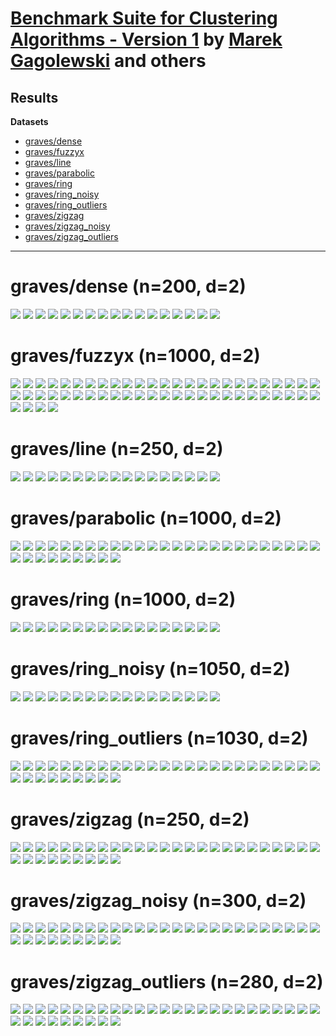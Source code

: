 # [Benchmark Suite for Clustering Algorithms - Version 1](https://github.com/gagolews/clustering_benchmarks_v1/) by [Marek Gagolewski](https://www.gagolewski.com) and others

## Results


**Datasets**

* [graves/dense](#graves_dense)
* [graves/fuzzyx](#graves_fuzzyx)
* [graves/line](#graves_line)
* [graves/parabolic](#graves_parabolic)
* [graves/ring](#graves_ring)
* [graves/ring_noisy](#graves_ring_noisy)
* [graves/ring_outliers](#graves_ring_outliers)
* [graves/zigzag](#graves_zigzag)
* [graves/zigzag_noisy](#graves_zigzag_noisy)
* [graves/zigzag_outliers](#graves_zigzag_outliers)

--------------------------------------------------------------------------------

# graves/dense (n=200, d=2) <a name="graves_dense"></a>

![](graves/dense.labels0.png)
![](graves/dense.fastcluster_average.png)
![](graves/dense.fastcluster_centroid.png)
![](graves/dense.fastcluster_complete.png)
![](graves/dense.fastcluster_median.png)
![](graves/dense.fastcluster_ward.png)
![](graves/dense.fastcluster_weighted.png)
![](graves/dense.Genie_G0.1.png)
![](graves/dense.Genie_G0.3.png)
![](graves/dense.Genie_G0.5.png)
![](graves/dense.Genie_G0.7.png)
![](graves/dense.Genie_G1.0.png)
![](graves/dense.GIc.png)
![](graves/dense.IcA.png)
![](graves/dense.ITM.png)
![](graves/dense.sklearn_kmeans.png)
![](graves/dense.sklearn_gm.png)



# graves/fuzzyx (n=1000, d=2) <a name="graves_fuzzyx"></a>

![](graves/fuzzyx.labels1.png)
![](graves/fuzzyx.labels2.png)
![](graves/fuzzyx.labels3.png)
![](graves/fuzzyx.labels4.png)
![](graves/fuzzyx.fastcluster_average.png)
![](graves/fuzzyx.fastcluster_centroid.png)
![](graves/fuzzyx.fastcluster_complete.png)
![](graves/fuzzyx.fastcluster_median.png)
![](graves/fuzzyx.fastcluster_ward.png)
![](graves/fuzzyx.fastcluster_weighted.png)
![](graves/fuzzyx.Genie_G0.1.png)
![](graves/fuzzyx.Genie_G0.3.png)
![](graves/fuzzyx.Genie_G0.5.png)
![](graves/fuzzyx.Genie_G0.7.png)
![](graves/fuzzyx.Genie_G1.0.png)
![](graves/fuzzyx.GIc.png)
![](graves/fuzzyx.IcA.png)
![](graves/fuzzyx.ITM.png)
![](graves/fuzzyx.sklearn_kmeans.png)
![](graves/fuzzyx.sklearn_gm.png)
![](graves/fuzzyx.labels5.png)
![](graves/fuzzyx.fastcluster_average.png)
![](graves/fuzzyx.fastcluster_centroid.png)
![](graves/fuzzyx.fastcluster_complete.png)
![](graves/fuzzyx.fastcluster_median.png)
![](graves/fuzzyx.fastcluster_ward.png)
![](graves/fuzzyx.fastcluster_weighted.png)
![](graves/fuzzyx.Genie_G0.1.png)
![](graves/fuzzyx.Genie_G0.3.png)
![](graves/fuzzyx.Genie_G0.5.png)
![](graves/fuzzyx.Genie_G0.7.png)
![](graves/fuzzyx.Genie_G1.0.png)
![](graves/fuzzyx.GIc.png)
![](graves/fuzzyx.IcA.png)
![](graves/fuzzyx.ITM.png)
![](graves/fuzzyx.sklearn_kmeans.png)
![](graves/fuzzyx.sklearn_gm.png)
![](graves/fuzzyx.labels0.png)
![](graves/fuzzyx.fastcluster_average.png)
![](graves/fuzzyx.fastcluster_centroid.png)
![](graves/fuzzyx.fastcluster_complete.png)
![](graves/fuzzyx.fastcluster_median.png)
![](graves/fuzzyx.fastcluster_ward.png)
![](graves/fuzzyx.fastcluster_weighted.png)
![](graves/fuzzyx.Genie_G0.1.png)
![](graves/fuzzyx.Genie_G0.3.png)
![](graves/fuzzyx.Genie_G0.5.png)
![](graves/fuzzyx.Genie_G0.7.png)
![](graves/fuzzyx.Genie_G1.0.png)
![](graves/fuzzyx.GIc.png)
![](graves/fuzzyx.IcA.png)
![](graves/fuzzyx.ITM.png)
![](graves/fuzzyx.sklearn_kmeans.png)
![](graves/fuzzyx.sklearn_gm.png)



# graves/line (n=250, d=2) <a name="graves_line"></a>

![](graves/line.labels0.png)
![](graves/line.fastcluster_average.png)
![](graves/line.fastcluster_centroid.png)
![](graves/line.fastcluster_complete.png)
![](graves/line.fastcluster_median.png)
![](graves/line.fastcluster_ward.png)
![](graves/line.fastcluster_weighted.png)
![](graves/line.Genie_G0.1.png)
![](graves/line.Genie_G0.3.png)
![](graves/line.Genie_G0.5.png)
![](graves/line.Genie_G0.7.png)
![](graves/line.Genie_G1.0.png)
![](graves/line.GIc.png)
![](graves/line.IcA.png)
![](graves/line.ITM.png)
![](graves/line.sklearn_kmeans.png)
![](graves/line.sklearn_gm.png)



# graves/parabolic (n=1000, d=2) <a name="graves_parabolic"></a>

![](graves/parabolic.labels0.png)
![](graves/parabolic.fastcluster_average.png)
![](graves/parabolic.fastcluster_centroid.png)
![](graves/parabolic.fastcluster_complete.png)
![](graves/parabolic.fastcluster_median.png)
![](graves/parabolic.fastcluster_ward.png)
![](graves/parabolic.fastcluster_weighted.png)
![](graves/parabolic.Genie_G0.1.png)
![](graves/parabolic.Genie_G0.3.png)
![](graves/parabolic.Genie_G0.5.png)
![](graves/parabolic.Genie_G0.7.png)
![](graves/parabolic.Genie_G1.0.png)
![](graves/parabolic.GIc.png)
![](graves/parabolic.IcA.png)
![](graves/parabolic.ITM.png)
![](graves/parabolic.sklearn_kmeans.png)
![](graves/parabolic.sklearn_gm.png)
![](graves/parabolic.labels1.png)
![](graves/parabolic.fastcluster_average.png)
![](graves/parabolic.fastcluster_centroid.png)
![](graves/parabolic.fastcluster_complete.png)
![](graves/parabolic.fastcluster_median.png)
![](graves/parabolic.fastcluster_ward.png)
![](graves/parabolic.fastcluster_weighted.png)
![](graves/parabolic.Genie_G0.1.png)
![](graves/parabolic.Genie_G0.3.png)
![](graves/parabolic.Genie_G0.5.png)
![](graves/parabolic.Genie_G0.7.png)
![](graves/parabolic.Genie_G1.0.png)
![](graves/parabolic.GIc.png)
![](graves/parabolic.IcA.png)
![](graves/parabolic.ITM.png)
![](graves/parabolic.sklearn_kmeans.png)
![](graves/parabolic.sklearn_gm.png)



# graves/ring (n=1000, d=2) <a name="graves_ring"></a>

![](graves/ring.labels0.png)
![](graves/ring.fastcluster_average.png)
![](graves/ring.fastcluster_centroid.png)
![](graves/ring.fastcluster_complete.png)
![](graves/ring.fastcluster_median.png)
![](graves/ring.fastcluster_ward.png)
![](graves/ring.fastcluster_weighted.png)
![](graves/ring.Genie_G0.1.png)
![](graves/ring.Genie_G0.3.png)
![](graves/ring.Genie_G0.5.png)
![](graves/ring.Genie_G0.7.png)
![](graves/ring.Genie_G1.0.png)
![](graves/ring.GIc.png)
![](graves/ring.IcA.png)
![](graves/ring.ITM.png)
![](graves/ring.sklearn_kmeans.png)
![](graves/ring.sklearn_gm.png)



# graves/ring_noisy (n=1050, d=2) <a name="graves_ring_noisy"></a>

![](graves/ring_noisy.labels0.png)
![](graves/ring_noisy.fastcluster_average.png)
![](graves/ring_noisy.fastcluster_centroid.png)
![](graves/ring_noisy.fastcluster_complete.png)
![](graves/ring_noisy.fastcluster_median.png)
![](graves/ring_noisy.fastcluster_ward.png)
![](graves/ring_noisy.fastcluster_weighted.png)
![](graves/ring_noisy.Genie_G0.1.png)
![](graves/ring_noisy.Genie_G0.3.png)
![](graves/ring_noisy.Genie_G0.5.png)
![](graves/ring_noisy.Genie_G0.7.png)
![](graves/ring_noisy.Genie_G1.0.png)
![](graves/ring_noisy.GIc.png)
![](graves/ring_noisy.IcA.png)
![](graves/ring_noisy.ITM.png)
![](graves/ring_noisy.sklearn_kmeans.png)
![](graves/ring_noisy.sklearn_gm.png)



# graves/ring_outliers (n=1030, d=2) <a name="graves_ring_outliers"></a>

![](graves/ring_outliers.labels1.png)
![](graves/ring_outliers.fastcluster_average.png)
![](graves/ring_outliers.fastcluster_centroid.png)
![](graves/ring_outliers.fastcluster_complete.png)
![](graves/ring_outliers.fastcluster_median.png)
![](graves/ring_outliers.fastcluster_ward.png)
![](graves/ring_outliers.fastcluster_weighted.png)
![](graves/ring_outliers.Genie_G0.1.png)
![](graves/ring_outliers.Genie_G0.3.png)
![](graves/ring_outliers.Genie_G0.5.png)
![](graves/ring_outliers.Genie_G0.7.png)
![](graves/ring_outliers.Genie_G1.0.png)
![](graves/ring_outliers.GIc.png)
![](graves/ring_outliers.IcA.png)
![](graves/ring_outliers.ITM.png)
![](graves/ring_outliers.sklearn_kmeans.png)
![](graves/ring_outliers.sklearn_gm.png)
![](graves/ring_outliers.labels0.png)
![](graves/ring_outliers.fastcluster_average.png)
![](graves/ring_outliers.fastcluster_centroid.png)
![](graves/ring_outliers.fastcluster_complete.png)
![](graves/ring_outliers.fastcluster_median.png)
![](graves/ring_outliers.fastcluster_ward.png)
![](graves/ring_outliers.fastcluster_weighted.png)
![](graves/ring_outliers.Genie_G0.1.png)
![](graves/ring_outliers.Genie_G0.3.png)
![](graves/ring_outliers.Genie_G0.5.png)
![](graves/ring_outliers.Genie_G0.7.png)
![](graves/ring_outliers.Genie_G1.0.png)
![](graves/ring_outliers.GIc.png)
![](graves/ring_outliers.IcA.png)
![](graves/ring_outliers.ITM.png)
![](graves/ring_outliers.sklearn_kmeans.png)
![](graves/ring_outliers.sklearn_gm.png)



# graves/zigzag (n=250, d=2) <a name="graves_zigzag"></a>

![](graves/zigzag.labels0.png)
![](graves/zigzag.fastcluster_average.png)
![](graves/zigzag.fastcluster_centroid.png)
![](graves/zigzag.fastcluster_complete.png)
![](graves/zigzag.fastcluster_median.png)
![](graves/zigzag.fastcluster_ward.png)
![](graves/zigzag.fastcluster_weighted.png)
![](graves/zigzag.Genie_G0.1.png)
![](graves/zigzag.Genie_G0.3.png)
![](graves/zigzag.Genie_G0.5.png)
![](graves/zigzag.Genie_G0.7.png)
![](graves/zigzag.Genie_G1.0.png)
![](graves/zigzag.GIc.png)
![](graves/zigzag.IcA.png)
![](graves/zigzag.ITM.png)
![](graves/zigzag.sklearn_kmeans.png)
![](graves/zigzag.sklearn_gm.png)
![](graves/zigzag.labels1.png)
![](graves/zigzag.fastcluster_average.png)
![](graves/zigzag.fastcluster_centroid.png)
![](graves/zigzag.fastcluster_complete.png)
![](graves/zigzag.fastcluster_median.png)
![](graves/zigzag.fastcluster_ward.png)
![](graves/zigzag.fastcluster_weighted.png)
![](graves/zigzag.Genie_G0.1.png)
![](graves/zigzag.Genie_G0.3.png)
![](graves/zigzag.Genie_G0.5.png)
![](graves/zigzag.Genie_G0.7.png)
![](graves/zigzag.Genie_G1.0.png)
![](graves/zigzag.GIc.png)
![](graves/zigzag.IcA.png)
![](graves/zigzag.ITM.png)
![](graves/zigzag.sklearn_kmeans.png)
![](graves/zigzag.sklearn_gm.png)



# graves/zigzag_noisy (n=300, d=2) <a name="graves_zigzag_noisy"></a>

![](graves/zigzag_noisy.labels0.png)
![](graves/zigzag_noisy.fastcluster_average.png)
![](graves/zigzag_noisy.fastcluster_centroid.png)
![](graves/zigzag_noisy.fastcluster_complete.png)
![](graves/zigzag_noisy.fastcluster_median.png)
![](graves/zigzag_noisy.fastcluster_ward.png)
![](graves/zigzag_noisy.fastcluster_weighted.png)
![](graves/zigzag_noisy.Genie_G0.1.png)
![](graves/zigzag_noisy.Genie_G0.3.png)
![](graves/zigzag_noisy.Genie_G0.5.png)
![](graves/zigzag_noisy.Genie_G0.7.png)
![](graves/zigzag_noisy.Genie_G1.0.png)
![](graves/zigzag_noisy.GIc.png)
![](graves/zigzag_noisy.IcA.png)
![](graves/zigzag_noisy.ITM.png)
![](graves/zigzag_noisy.sklearn_kmeans.png)
![](graves/zigzag_noisy.sklearn_gm.png)
![](graves/zigzag_noisy.labels1.png)
![](graves/zigzag_noisy.fastcluster_average.png)
![](graves/zigzag_noisy.fastcluster_centroid.png)
![](graves/zigzag_noisy.fastcluster_complete.png)
![](graves/zigzag_noisy.fastcluster_median.png)
![](graves/zigzag_noisy.fastcluster_ward.png)
![](graves/zigzag_noisy.fastcluster_weighted.png)
![](graves/zigzag_noisy.Genie_G0.1.png)
![](graves/zigzag_noisy.Genie_G0.3.png)
![](graves/zigzag_noisy.Genie_G0.5.png)
![](graves/zigzag_noisy.Genie_G0.7.png)
![](graves/zigzag_noisy.Genie_G1.0.png)
![](graves/zigzag_noisy.GIc.png)
![](graves/zigzag_noisy.IcA.png)
![](graves/zigzag_noisy.ITM.png)
![](graves/zigzag_noisy.sklearn_kmeans.png)
![](graves/zigzag_noisy.sklearn_gm.png)



# graves/zigzag_outliers (n=280, d=2) <a name="graves_zigzag_outliers"></a>

![](graves/zigzag_outliers.labels0.png)
![](graves/zigzag_outliers.fastcluster_average.png)
![](graves/zigzag_outliers.fastcluster_centroid.png)
![](graves/zigzag_outliers.fastcluster_complete.png)
![](graves/zigzag_outliers.fastcluster_median.png)
![](graves/zigzag_outliers.fastcluster_ward.png)
![](graves/zigzag_outliers.fastcluster_weighted.png)
![](graves/zigzag_outliers.Genie_G0.1.png)
![](graves/zigzag_outliers.Genie_G0.3.png)
![](graves/zigzag_outliers.Genie_G0.5.png)
![](graves/zigzag_outliers.Genie_G0.7.png)
![](graves/zigzag_outliers.Genie_G1.0.png)
![](graves/zigzag_outliers.GIc.png)
![](graves/zigzag_outliers.IcA.png)
![](graves/zigzag_outliers.ITM.png)
![](graves/zigzag_outliers.sklearn_kmeans.png)
![](graves/zigzag_outliers.sklearn_gm.png)
![](graves/zigzag_outliers.labels1.png)
![](graves/zigzag_outliers.fastcluster_average.png)
![](graves/zigzag_outliers.fastcluster_centroid.png)
![](graves/zigzag_outliers.fastcluster_complete.png)
![](graves/zigzag_outliers.fastcluster_median.png)
![](graves/zigzag_outliers.fastcluster_ward.png)
![](graves/zigzag_outliers.fastcluster_weighted.png)
![](graves/zigzag_outliers.Genie_G0.1.png)
![](graves/zigzag_outliers.Genie_G0.3.png)
![](graves/zigzag_outliers.Genie_G0.5.png)
![](graves/zigzag_outliers.Genie_G0.7.png)
![](graves/zigzag_outliers.Genie_G1.0.png)
![](graves/zigzag_outliers.GIc.png)
![](graves/zigzag_outliers.IcA.png)
![](graves/zigzag_outliers.ITM.png)
![](graves/zigzag_outliers.sklearn_kmeans.png)
![](graves/zigzag_outliers.sklearn_gm.png)



